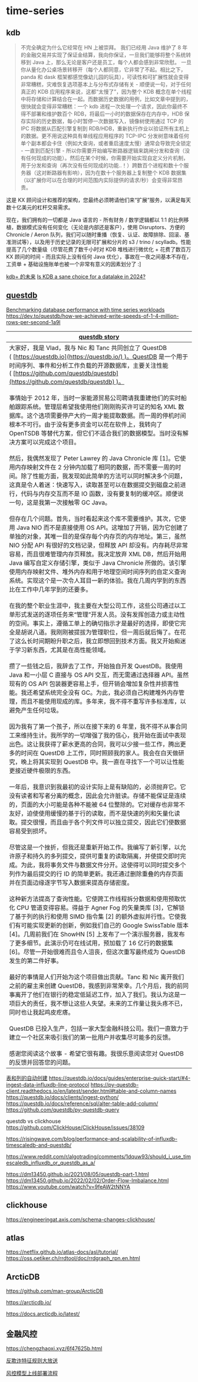 
# time-series

## kdb


> 不完全确定为什么它经常在 HN 上被崇拜。
我们已经用 Java 维护了 8 年的金融交易并实现了保证金结算，我向你保证，一旦我们能够将整个系统转移到 Java 上，那么无论是客户还是员工，每个人都会感到非常欣慰。
一旦你从量化办公桌场景转移开（每个人都同意，它非常了不起。相比之下，panda 和 dask 框架都感觉像幼儿园的玩具），可读性和可扩展性就会变得非常糟糕，灾难恢复选项基本上与分布式存储有关 - 顺便说一句，对于任何真正的 KDB 应用程序来说，这都“太慢了”，因为整个 KDB 概念在单个线程中将存储和计算结合在一起。而数据历史数据的用例，比如文章中提到的，很快就会变得非常糟糕：一个 kdb 进程一次处理一个请求，因此你最终不得不部署和维护数百个 RDB，将最后一小时的数据保存在内存中，HDB 保存实际的历史数据，每小时暂停一次数据写入，镜像树使用通过 TCP 的 IPC 将数据从匹配引擎复制到 RDB/HDB，重新执行作业以验证所有主机上的数据。更不用说这种具有单线程应用程序的 TCP-IPC 分发树意味着任何单个副本都会卡住（例如大查询，或者重启速度太慢）通常会导致完全锁定 - 一直到匹配引擎 - 所以你需要开始编写断路器逻辑来跳闸分发和查询（没有任何现成的功能）。然后在某个时候，你需要开始实现自定义分片机制，用于分发和查询（再次没有任何现成的功能..！）跨数百个进程和数十个服务器（这对断路器有影响），因为在数十个服务器上复制整个 KDB 数据集（以扩展你可以在合理的时间范围内实际提供的请求/秒）会变得非常昂贵。
>
这是 KX 顾问设计和推荐的架构，您最终必须聘请他们来“扩展”服务，以满足每天数十亿美元的杠杆交易需求。
>
现在，我们拥有的一切都是 Java 语言的 - 所有财务 / 数学逻辑都以 1:1 的比例移植，数据模式没有任何变化（无论是内部还是客户），使用 Disruptors、方便的 Chronicle / Aeron 队列，我们​​可以随时重播（恢复、认证、故障排除、回滚、基准测试等），以及用于历史记录的无限可扩展和分片的 s3 / trino / scylladb。性能提高了几个数量级（尽管花费了数千小时对 KDB 堆栈进行微优化 + 花费了数百万 KX 顾问的时间 - 而且实际上没有任何 Java 优化），事故在一夜之间基本不存在，工资单 + 基础设施账单也被一个非常有意义的因素划分了 :]

[kdb+ 的未来](https://www.timestored.com/b/the-future-of-kdb/)
[Is KDB a sane choice for a datalake in 2024?](https://news.ycombinator.com/item?id=40625800)

## [questdb](https://demo.questdb.io/)

[Benchmarking database performance with time series workloads](https://questdb.io/time-series-benchmark-suite/)
https://dev.to/questdb/how-we-achieved-write-speeds-of-1-4-million-rows-per-second-1a9l

| [questdb story](https://news.ycombinator.com/item?id=23975807)                                                                                                                                                                                                                                                                                                                                                                                                                                                                                                                                                                                                                                                                                                                                                                                                                                                                                                                                                                                                                                                                                                                                                                                                                                                                                                                                                                                                                                                                                                                                                                                                                                                                                                                                                                                                                                                                                                                                                                                                                                                                                                                                                                                                                                                                                                     |
| ------------------------------------------------------------------------------------------------------------------------------------------------------------------------------------------------------------------------------------------------------------------------------------------------------------------------------------------------------------------------------------------------------------------------------------------------------------------------------------------------------------------------------------------------------------------------------------------------------------------------------------------------------------------------------------------------------------------------------------------------------------------------------------------------------------------------------------------------------------------------------------------------------------------------------------------------------------------------------------------------------------------------------------------------------------------------------------------------------------------------------------------------------------------------------------------------------------------------------------------------------------------------------------------------------------------------------------------------------------------------------------------------------------------------------------------------------------------------------------------------------------------------------------------------------------------------------------------------------------------------------------------------------------------------------------------------------------------------------------------------------------------------------------------------------------------------------------------------------------------------------------------------------------------------------------------------------------------------------------------------------------------------------------------------------------------------------------------------------------------------------------------------------------------------------------------------------------------------------------------------------------------------------------------------------------------------------------------------------------------ |
| 大家好，我是 Vlad，我与 Nic 和 Tanc 共同创立了 QuestDB ( [https://questdb.io](https://questdb.io/) )。QuestDB 是一个用于时间序列、事件和分析工作负载的开源数据库，主要关注性能 ( [https://github.com/questdb/questdb](https://github.com/questdb/questdb) )。<br><br>事情始于 2012 年，当时一家能源贸易公司聘请我重建他们的实时船舶跟踪系统。管理层希望我使用他们刚刚购买许可证的知名 XML 数据库。这个选项需要停产大约一周才能提取数据。而一周的停机时间根本不可行。由于没有更多资金可以花在软件上，我转向了 OpenTSDB 等替代方案，但它们不适合我们的数据模型。当时没有解决方案可以完成这个项目。<br><br>然后，我偶然发现了 Peter Lawrey 的 Java Chronicle 库 [1]。它使用内存映射文件在 2 分钟内加载了相同的数据，而不需要一周的时间。除了性能方面，我发现如此简单的方法可以同时解决多个问题，这真是令人着迷：快速写入，读取甚至可以在数据提交到磁盘之前进行，代码与内存交互而不是 IO 函数，没有要复制的缓冲区。顺便说一句，这是我第一次接触零 GC Java。<br><br>但存在几个问题。首先，当时看起来这个库不需要维护。其次，它使用 Java NIO 而不是直接使用 OS API。这增加了开销，因为它创建了单独的对象，其唯一目的是保存每个内存页的内存地址。第三，虽然 NIO 分配 API 有很好的文档记录，但释放 API 却没有。内存耗尽非常容易，而且很难管理内存页释放。我决定放弃 XML DB，然后开始用 Java 编写自定义存储引擎，类似于 Java Chronicle 所做的。该引擎使用内存映射文件、堆外内存和用于地理空间时间序列的自定义查询系统。实现这个是一次令人耳目一新的体验。我在几周内学到的东西比在工作中几年学到的还要多。<br><br>在我的整个职业生涯中，我主要在大型公司工作，这些公司通过以工单形式发送的逐项任务来“管理”开发人员。没有发挥创造力或主动性的空间。事实上，遵循工单上的确切指示才是最好的选择，即使它完全是胡说八道。我刚刚被提拔为管理职位，但一周后就后悔了。在花了这么长时间期盼升职之后，我立即想回到技术方面。我又开始痴迷于学习新东西，尤其是在高性能领域。<br><br>攒了一些钱之后，我辞去了工作，开始独自开发 QuestDB。我使用 Java 和一小层 C 直接与 OS API 交互，而无需通过选择器 API。虽然现有的 OS API 包装器更容易上手，但开销会增加复杂性并损害性能。我还希望系统完全没有 GC。为此，我必须自己构建堆外内存管理，而且不能使用现成的库。多年来，我不得不重写许多标准库，以避免产生任何垃圾。<br><br>因为我有了第一个孩子，所以在接下来的 6 年里，我不得不从事合同工来维持生计。我所学的一切增强了我的信心，我开始在面试中表现出色。这让我获得了薪水更高的合同，我可以少接一些工作，腾出更多的时间在 QuestDB 上工作，同时照顾我的家人。我会在白天做研究，晚上将其实现到 QuestDB 中。我一直在寻找下一个可以让性能更接近硬件极限的东西。<br><br>一年后，我意识到我最初的设计实际上是有缺陷的，必须抛弃它。它没有读者和写者分离的概念，因此会允许脏读。存储不能保证是连续的，页面的大小可能是各种不能被 64 位整除的。它对缓存也非常不友好，迫使使用缓慢的基于行的读取，而不是快速的列和矢量化读取。提交很慢，而且由于各个列文件可以独立提交，因此它们使数据容易受到损坏。<br><br>尽管这是一个挫折，但我还是重新开始工作。我编写了新引擎，以允许原子和持久的多列提交，提供可重复的读取隔离，并使提交即时完成。为此，我将事务文件与数据文件分开。这使得可以同时提交多个列作为最后提交的行 ID 的简单更新。我还通过删除重叠的内存页面并在页面边缘逐字节写入数据来提高存储密度。<br><br>这种新方法提高了查询性能。它使跨工作线程拆分数据和使用预取优化 CPU 管道变得容易。得益于 Agner Fog 的矢量类库 [3]，它解锁了基于列的执行和使用 SIMD 指令集 [2] 的额外虚拟并行性。它使我们有可能实现更新的创新，例如我们自己的 Google SwissTable 版本 [4]。几周前我们在 ShowHN [5] 上发布了一个演示服务器，我发布了更多细节。此演示仍可在线试用，预加载了 16 亿行的数据集 [6]。尽管一开始很难而且令人沮丧，但这次重写最终成为 QuestDB 发生的第二件好事。<br><br>最好的事情是人们开始为这个项目做出贡献。Tanc 和 Nic 离开我们之前的雇主来创建 QuestDB，我感到非常荣幸。几个月后，我的前同事离开了他们在银行的稳定低延迟工作，加入了我们。我认为这是一项巨大的责任，我不想让这些人失望。未来的工作量让我头疼不已，同时也让我起鸡皮疙瘩。<br><br>QuestDB 已投入生产，包括一家大型金融科技公司。我们一直致力于建立一个社区来吸引我们的第一批用户并收集尽可能多的反馈。<br><br>感谢您阅读这个故事 - 希望它很有趣。我很乐意阅读您对 QuestDB 的反馈并回答您的问题。 |

[表和列的自动创建](https://py-questdb-client.readthedocs.io/en/latest/sender.html#table-and-column-auto-creation)
https://questdb.io/docs/guides/enterprise-quick-start/#4-ingest-data-influxdb-line-protocol
https://py-questdb-client.readthedocs.io/en/latest/sender.html#table-and-column-names
https://questdb.io/docs/clients/ingest-python/
https://questdb.io/docs/reference/sql/alter-table-add-column/
https://github.com/questdb/py-questdb-query


questdb vs clickhouse
https://github.com/ClickHouse/ClickHouse/issues/38109


https://risingwave.com/blog/performance-and-scalability-of-influxdb-timescaledb-and-questdb/

https://www.reddit.com/r/algotrading/comments/1dquw93/should_i_use_timescaledb_influxdb_or_questdb_as_a/



https://dm13450.github.io/2021/08/05/questdb-part-1.html
https://dm13450.github.io/2022/02/02/Order-Flow-Imbalance.html
https://www.youtube.com/watch?v=9feAW2tNNYA
## clickhouse

https://engineeringat.axis.com/schema-changes-clickhouse/

## atlas


https://netflix.github.io/atlas-docs/asl/tutorial/
https://oss.oetiker.ch/rrdtool/doc/rrdgraph_rpn.en.html


## ArcticDB

https://github.com/man-group/ArcticDB

https://arcticdb.io/

https://docs.arcticdb.io/latest/



## 金融风控

https://chengzhaoxi.xyz/6f47625b.html

[反欺诈特征规则大放送](https://zhuanlan.zhihu.com/p/78682608)

[风控模型上线部署流程](https://zhuanlan.zhihu.com/p/92691256)